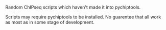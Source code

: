 Random ChIPseq scripts which haven't made it into pychiptools. 

Scripts may require pychiptools to be installed. No guarentee that all work as most as in some stage of development.

